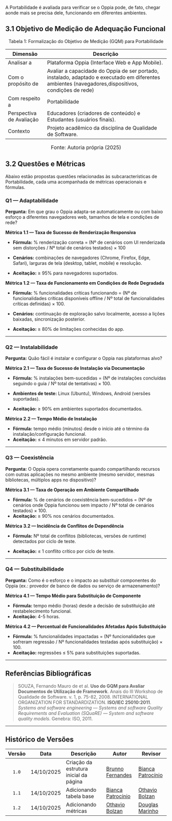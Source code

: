 A Portabilidade é avaliada para verificar se o Oppia pode, de fato, chegar aonde mais se precisa dele, funcionando em diferentes ambientes.


## 3.1 Objetivo de Medição de Adequação Funcional

<p align="center"> Tabela 1: Formalização do Objetivo de Medição (GQM) para Portabilidade </a> </p>


|        Dimensão           |                   Descrição                     |
| ------------------------- | ----------------------------------------------- |
| Analisar a      | Plataforma Oppia (Interface Web e App Mobile).                       |
| Com o propósito de                 |     Avaliar a capacidade do Oppia de ser portado, instalado, adaptado e executado em diferentes ambientes (navegadores,dispositivos, condições de rede) |
| Com respeito a | Portabilidade                              | 
| Perspectiva de Avaliação  | Educadores (criadores de conteúdo) e Estudantes (usuários finais).                             |
| Contexto                  | Projeto acadêmico da disciplina de Qualidade de Software.       |

<font size="3"><p style="text-align: center">Fonte: Autoria própria (2025)</p></font>



## 3.2 Questões e Métricas

Abaixo estão propostas questões relacionadas às subcaracterísticas de Portabilidade, cada uma acompanhada de métricas operacionais e fórmulas.

### Q1 — Adaptabilidade

**Pergunta:** Em que grau o Oppia adapta-se automaticamente ou com baixo esforço a diferentes navegadores web, tamanhos de tela e condições de rede?

**Métrica 1.1 — Taxa de Sucesso de Renderização Responsiva**

- **Fórmula:** % renderização correta = (Nº de cenários com UI renderizada sem distorções / Nº total de cenários testados) × 100

- **Cenários:** combinações de navegadores (Chrome, Firefox, Edge, Safari), larguras de tela (desktop, tablet, mobile) e resolução.

- **Aceitação:** ≥ 95% para navegadores suportados.

**Métrica 1.2 — Taxa de Funcionamento em Condições de Rede Degradada**

- **Fórmula:** % funcionalidades críticas funcionando = (Nº de funcionalidades críticas disponíveis offline / Nº total de funcionalidades críticas definidas) × 100.

- **Cenários:** continuação de exploração salvo localmente, acesso a lições baixadas, sincronização posterior.

- **Aceitação:** ≥ 80% de limitações conhecidas do app.

---

### Q2 — Instalabilidade

**Pergunta:** Quão fácil é instalar e configurar o Oppia nas plataformas alvo?

**Métrica 2.1 — Taxa de Sucesso de Instalação via Documentação**

* **Fórmula:** % instalações bem-sucedidas = (Nº de instalações concluídas seguindo o guia / Nº total de tentativas) × 100.

* **Ambientes de teste:** Linux (Ubuntu), Windows, Android (versões suportadas).

* **Aceitação:** ≥ 90% em ambientes suportados documentados.

**Métrica 2.2 — Tempo Médio de Instalação**

* **Fórmula:** tempo médio (minutos) desde o início até o término da instalação/configuração funcional.
* **Aceitação:**  ≤ 4 minutos em servidor padrão.


---

### Q3 — Coexistência

**Pergunta:** O Oppia opera corretamente quando compartilhando recursos com outras aplicações no mesmo ambiente (mesmo servidor, mesmas bibliotecas, múltiplos apps no dispositivo)?

**Métrica 3.1 — Taxa de Operação em Ambiente Compartilhado**

* **Fórmula:** % de cenários de coexistência bem-sucedidos = (Nº de cenários onde Oppia funcionou sem impacto / Nº total de cenários testados) × 100.
* **Aceitação:** ≥ 90% nos cenários documentados.

**Métrica 3.2 — Incidência de Conflitos de Dependência**

* **Fórmula:** Nº total de conflitos (bibliotecas, versões de runtime) detectados por ciclo de teste.
- **Aceitação:** ≤ 1 conflito crítico por ciclo de teste.
---

### Q4 — Substituibilidade

**Pergunta:** Como é o esforço e o impacto ao substituir componentes do Oppia (ex.: provedor de banco de dados ou serviço de armazenamento)?

**Métrica 4.1 — Tempo Médio para Substituição de Componente**

* **Fórmula:** tempo médio (horas) desde a decisão de substituição até restabelecimento funcional.
* **Aceitação:** 4-5 horas.

**Métrica 4.2 — Percentual de Funcionalidades Afetadas Após Substituição**

* **Fórmula:** % funcionalidades impactadas = (Nº funcionalidades que sofreram regressão / Nº funcionalidades testadas após substituição) × 100.
* **Aceitação:** regressões ≤ 5% para substituições suportadas.

---

## Referências Bibliográficas

> SOUZA, Fernando Mauro de et al. **Uso do GQM para Avaliar Documentos de Utilização de Framework**. Anais do III Workshop de Qualidade de Software. v. 1, p. 75-82, 2008.
> INTERNATIONAL ORGANIZATION FOR STANDARDIZATION. **ISO/IEC 25010:2011**. *Systems and software engineering — Systems and software Quality Requirements and Evaluation (SQuaRE) — System and software quality models*. Genebra: ISO, 2011.

---

## Histórico de Versões

| Versão | Data       | Descrição                                           | Autor                                           | Revisor |
| :----: | ---------- | --------------------------------------------------- | ----------------------------------------------- | ------- |
|  `1.0` | 14/10/2025 | Criação da estrutura inicial da página              | [Brunno Fernandes](https://github.com/brunnoff) | [Bianca Patrocínio](https://github.com/BiancaPatrocinio7) |
|  `1.1` | 14/10/2025 | Adicionando tabela base      |  [Bianca Patrocínio](https://github.com/BiancaPatrocinio7)  |  [Othavio Bolzan](https://github.com/bolzanMGB)   |
|  `1.2` | 14/10/2025 | Adicionando métricas     |  [Othavio Bolzan](https://github.com/bolzanMGB)  |  [Douglas Marinho](https://github.com/M4RINH0)  |

